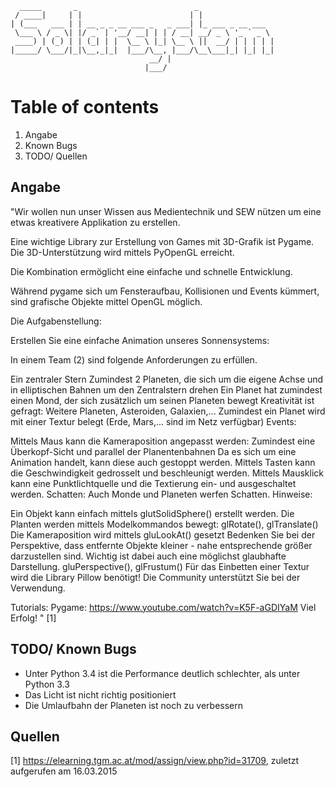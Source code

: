       _____       _                          _                 
     / ____|     | |                        | |                
    | (___   ___ | | __ _ _ __ ___ _   _ ___| |_ ___ _ __ ___  
     \___ \ / _ \| |/ _` | '__/ __| | | / __| __/ _ \ '_ ` _ \ 
     ____) | (_) | | (_| | |  \__ \ |_| \__ \ ||  __/ | | | | |
    |_____/ \___/|_|\__,_|_|  |___/\__, |___/\__\___|_| |_| |_|
                                   __/ |                      
                                  |___/       

# Table of contents

1. Angabe
2. Known Bugs
3. TODO/ Quellen

## Angabe

"Wir wollen nun unser Wissen aus Medientechnik und SEW nützen um eine etwas kreativere Applikation zu erstellen.

Eine wichtige Library zur Erstellung von Games mit 3D-Grafik ist Pygame. Die 3D-Unterstützung wird mittels PyOpenGL erreicht.

Die Kombination ermöglicht eine einfache und schnelle Entwicklung.

Während pygame sich um Fensteraufbau, Kollisionen und Events kümmert, sind grafische Objekte mittel OpenGL möglich.

Die Aufgabenstellung:

Erstellen Sie eine einfache Animation unseres Sonnensystems:

In einem Team (2) sind folgende Anforderungen zu erfüllen.

Ein zentraler Stern
Zumindest 2 Planeten, die sich um die eigene Achse und in elliptischen Bahnen um den Zentralstern drehen
Ein Planet hat zumindest einen Mond, der sich zusätzlich um seinen Planeten bewegt
Kreativität ist gefragt: Weitere Planeten, Asteroiden, Galaxien,...
Zumindest ein Planet wird mit einer Textur belegt (Erde, Mars,... sind im Netz verfügbar)
Events:

Mittels Maus kann die Kameraposition angepasst werden: Zumindest eine Überkopf-Sicht und parallel der Planentenbahnen
Da es sich um eine Animation handelt, kann diese auch gestoppt werden. Mittels Tasten kann die Geschwindigkeit gedrosselt und beschleunigt werden.
Mittels Mausklick kann eine Punktlichtquelle und die Textierung ein- und ausgeschaltet werden.
Schatten: Auch Monde und Planeten werfen Schatten.
Hinweise:

Ein Objekt kann einfach mittels glutSolidSphere() erstellt werden.
Die Planten werden mittels Modelkommandos bewegt: glRotate(), glTranslate()
Die Kameraposition wird mittels gluLookAt() gesetzt
Bedenken Sie bei der Perspektive, dass entfernte Objekte kleiner - nahe entsprechende größer darzustellen sind.
Wichtig ist dabei auch eine möglichst glaubhafte Darstellung. gluPerspective(), glFrustum()
Für das Einbetten einer Textur wird die Library Pillow benötigt! Die Community unterstützt Sie bei der Verwendung.

Tutorials:
Pygame: https://www.youtube.com/watch?v=K5F-aGDIYaM
Viel Erfolg! " [1]

## TODO/ Known Bugs

- Unter Python 3.4 ist die Performance deutlich schlechter, als unter Python 3.3
- Das Licht ist nicht richtig positioniert
- Die Umlaufbahn der Planeten ist noch zu verbessern

## Quellen

[1]	https://elearning.tgm.ac.at/mod/assign/view.php?id=31709, zuletzt aufgerufen am 16.03.2015